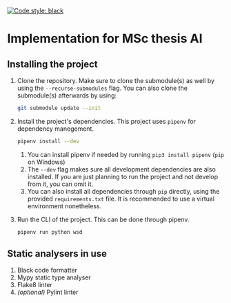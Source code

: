 [![Code style: black](https://img.shields.io/badge/code%20style-black-000000.svg)](https://github.com/psf/black)

# Implementation for MSc thesis AI

## Installing the project
1. Clone the repository. Make sure to clone the submodule(s) as well by using the `--recurse-submodules` flag. You can also clone the submodule(s) afterwards by using: 
    ```sh
    git submodule update --init
    ```

2. Install the project's dependencies. This project uses `pipenv` for dependency manegement.
    ```sh
    pipenv install --dev
    ```
    1. You can install pipenv if needed by running `pip3 install pipenv` (`pip` on Windows)
    1. The `--dev` flag makes sure all development dependencies are also installed. If you are just planning to run the project and not develop from it, you can omit it. 
    1. You can also install all dependencies through `pip` directly, using the provided `requirements.txt` file. It is recommended to use a virtual environment nonetheless.

3. Run the CLI of the project. This can be done through pipenv.
    ```sh
    pipenv run python wsd
    ```


## Static analysers in use
1. Black code formatter
2. Mypy static type analyser
3. Flake8 linter
4. _(optional)_ Pylint linter